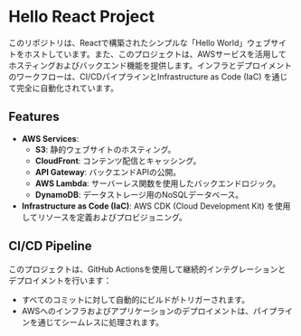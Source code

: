 # Hello React Project

このリポジトリは、Reactで構築されたシンプルな「Hello World」ウェブサイトをホストしています。また、このプロジェクトは、AWSサービスを活用してホスティングおよびバックエンド機能を提供します。インフラとデプロイメントのワークフローは、CI/CDパイプラインとInfrastructure as Code (IaC) を通じて完全に自動化されています。

## Features

- **AWS Services**:
  - **S3**: 静的ウェブサイトのホスティング。
  - **CloudFront**: コンテンツ配信とキャッシング。
  - **API Gateway**: バックエンドAPIの公開。
  - **AWS Lambda**: サーバーレス関数を使用したバックエンドロジック。
  - **DynamoDB**: データストレージ用のNoSQLデータベース。
- **Infrastructure as Code (IaC)**: AWS CDK (Cloud Development Kit) を使用してリソースを定義およびプロビジョニング。

## CI/CD Pipeline

このプロジェクトは、GitHub Actionsを使用して継続的インテグレーションとデプロイメントを行います：

 - すべてのコミットに対して自動的にビルドがトリガーされます。
 - AWSへのインフラおよびアプリケーションのデプロイメントは、パイプラインを通じてシームレスに処理されます。